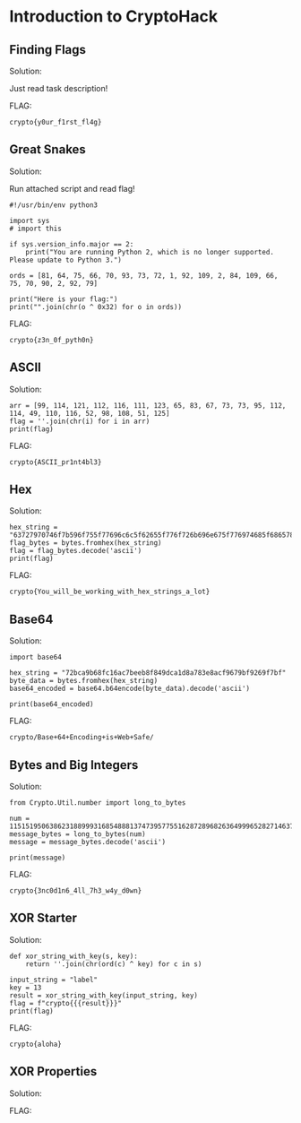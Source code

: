 # Introduction to CryptoHack

## Finding Flags

Solution:

Just read task description!

FLAG:

    crypto{y0ur_f1rst_fl4g}

## Great Snakes

Solution:

Run attached script and read flag!

    #!/usr/bin/env python3
    
    import sys
    # import this
    
    if sys.version_info.major == 2:
        print("You are running Python 2, which is no longer supported. Please update to Python 3.")
    
    ords = [81, 64, 75, 66, 70, 93, 73, 72, 1, 92, 109, 2, 84, 109, 66, 75, 70, 90, 2, 92, 79]
    
    print("Here is your flag:")
    print("".join(chr(o ^ 0x32) for o in ords))

FLAG:

    crypto{z3n_0f_pyth0n}

## ASCII

Solution:

    arr = [99, 114, 121, 112, 116, 111, 123, 65, 83, 67, 73, 73, 95, 112, 114, 49, 110, 116, 52, 98, 108, 51, 125]
    flag = ''.join(chr(i) for i in arr)
    print(flag)

FLAG:

    crypto{ASCII_pr1nt4bl3}

## Hex

Solution:

    hex_string = "63727970746f7b596f755f77696c6c5f62655f776f726b696e675f776974685f6865785f737472696e67735f615f6c6f747d"
    flag_bytes = bytes.fromhex(hex_string)
    flag = flag_bytes.decode('ascii')
    print(flag)

FLAG:

    crypto{You_will_be_working_with_hex_strings_a_lot}

## Base64

Solution:

    import base64
    
    hex_string = "72bca9b68fc16ac7beeb8f849dca1d8a783e8acf9679bf9269f7bf"
    byte_data = bytes.fromhex(hex_string)
    base64_encoded = base64.b64encode(byte_data).decode('ascii')
    
    print(base64_encoded)

FLAG:

    crypto/Base+64+Encoding+is+Web+Safe/

## Bytes and Big Integers

Solution:

    from Crypto.Util.number import long_to_bytes
    
    num = 11515195063862318899931685488813747395775516287289682636499965282714637259206269
    message_bytes = long_to_bytes(num)
    message = message_bytes.decode('ascii')
    
    print(message)

FLAG:

    crypto{3nc0d1n6_4ll_7h3_w4y_d0wn}

## XOR Starter

Solution:

    def xor_string_with_key(s, key):
        return ''.join(chr(ord(c) ^ key) for c in s)
    
    input_string = "label"
    key = 13
    result = xor_string_with_key(input_string, key)
    flag = f"crypto{{{result}}}"
    print(flag)

FLAG:

    crypto{aloha}

## XOR Properties

Solution:

FLAG:
